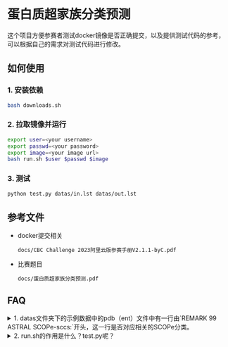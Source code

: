 # 蛋白质超家族分类预测

这个项目方便参赛者测试docker镜像是否正确提交，以及提供测试代码的参考，可以根据自己的需求对测试代码进行修改。

## 如何使用

### 1. 安装依赖

```bash
bash downloads.sh
```

### 2. 拉取镜像并运行

```bash
export user=<your username>
export passwd=<your password>
export image=<your image url>
bash run.sh $user $passwd $image
```

### 3. 测试

```bash
python test.py datas/in.lst datas/out.lst
```

## 参考文件

- docker提交相关

    `docs/CBC Challenge 2023阿里云版参赛手册V2.1.1-byC.pdf`

- 比赛题目

    `docs/蛋白质超家族分类预测.pdf`


## FAQ

<details>
<summary>
1. datas文件夹下的示例数据中的pdb（ent）文件中有一行由`REMARK  99 ASTRAL SCOPe-sccs:`开头，这一行是否对应相关的SCOPe分类。
</summary>
是的，为了方便演示，我们在本仓库的测试文件中是含有对应的SCOPe信息的。在最终的比赛测评部分，不会包含相关的信息。
</details>


<details>
<summary>
2. run.sh的作用是什么？test.py呢？
</summary>
run.sh的作用是：

    1. 登录对应的docker hub，使得第2步的拉去镜像部分有相关的权限
    2. 拉取上传到docker hub的镜像到本地
    3. 运行拉取到本地的docker镜像
        * `--gpus all`: 的作用是传入所有的GPU，在实际测试时数量目前未知，因为可能会根据测评压力调整
        * `--rm`: 在docker镜像运行后删除对应的container
        * `-v `pwd`/datas:/mounted_path`: 将当前目录的datas文件映射到docker内部的 `/mounted_path`目录
        * `$3 bash run.sh /mounted_path/in.lst`:  `$3`为docker image name，运行image工作目录下的run.sh(**注意：**该run.sh由选手提供，并非本文件，需要接受一个参数——pdb的list文件)
        * `> datas/out.lst`: 将输出重定向到 datas/out.lst文件中，用于之后的测评


test.py 通过TM-align方法，计算并对比了输入蛋白质和目标超级家族中所有代表蛋白质的结构相似性，输出每个蛋白质的最高分数和平均分数。

> 代表蛋白质的定义以及相关文件可以参考比赛题目文档：docs/蛋白质超家族分类预测.pdf 
</details>

